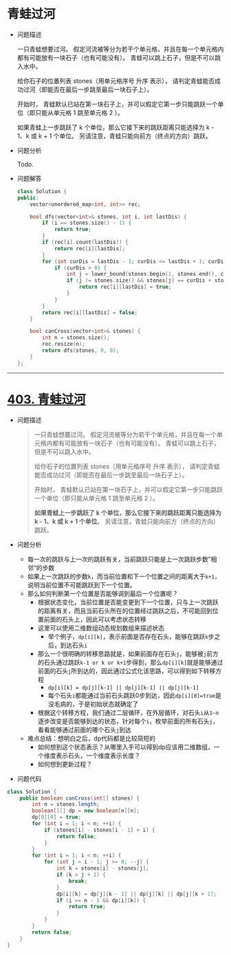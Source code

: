 # 青蛙过河



- 问题描述

  一只青蛙想要过河。 假定河流被等分为若干个单元格，并且在每一个单元格内都有可能放有一块石子（也有可能没有）。 青蛙可以跳上石子，但是不可以跳入水中。

  给你石子的位置列表 stones（用单元格序号 升序 表示）， 请判定青蛙能否成功过河（即能否在最后一步跳至最后一块石子上）。

  开始时， 青蛙默认已站在第一块石子上，并可以假定它第一步只能跳跃一个单位（即只能从单元格 1 跳至单元格 2 ）。

  如果青蛙上一步跳跃了 k 个单位，那么它接下来的跳跃距离只能选择为 k - 1、k 或 k + 1 个单位。 另请注意，青蛙只能向前方（终点的方向）跳跃。




- 问题分析

  Todo.



- 问题解答

  ```c++
  class Solution {
  public:
      vector<unordered_map<int, int>> rec;
  
      bool dfs(vector<int>& stones, int i, int lastDis) {
          if (i == stones.size() - 1) {
              return true;
          }
          if (rec[i].count(lastDis)) {
              return rec[i][lastDis];
          }
          for (int curDis = lastDis - 1; curDis <= lastDis + 1; curDis++) {
              if (curDis > 0) {
                  int j = lower_bound(stones.begin(), stones.end(), curDis + stones[i]) - stones.begin();
                  if (j != stones.size() && stones[j] == curDis + stones[i] && dfs(stones, j, curDis)) {
                      return rec[i][lastDis] = true;
                  }
              }
          }
          return rec[i][lastDis] = false;
      }
  
      bool canCross(vector<int>& stones) {
          int n = stones.size();
          rec.resize(n);
          return dfs(stones, 0, 0);
      }
  };
  ```

  
---



# [403. 青蛙过河](https://leetcode-cn.com/problems/frog-jump/)

- 问题描述

  > 一只青蛙想要过河。 假定河流被等分为若干个单元格，并且在每一个单元格内都有可能放有一块石子（也有可能没有）。 青蛙可以跳上石子，但是不可以跳入水中。
  >
  > 给你石子的位置列表 stones（用单元格序号 升序 表示）， 请判定青蛙能否成功过河（即能否在最后一步跳至最后一块石子上）。
  >
  > 开始时， 青蛙默认已站在第一块石子上，并可以假定它第一步只能跳跃一个单位（即只能从单元格 1 跳至单元格 2 ）。
  >
  > **如果青蛙上一步跳跃了 k 个单位，那么它接下来的跳跃距离只能选择为 k - 1、k 或 k + 1 个单位**。 另请注意，青蛙只能向前方（终点的方向）跳跃。

- 问题分析

  - 每一次的跳跃与上一次的跳跃有关，当前跳跃只能是上一次跳跃步数”相邻“的步数
  - 如果上一次跳跃的步数`k`，而当前位置和下一个位置之间的距离大于`k+1`，说明当前位置不可能跳跃到下一个位置。
  - 那么如何判断第一个位置是否能够调到最后一个位置呢？
    - 根据状态变化，当前位置是否能变更到下一个位置，只与上一次跳跃的距离有关，而且当前石头所在的位置经过跳跃之后，不可能回到位置前面的石头上，因此可以考虑状态转移
    - 这里可以使用二维数组动态规划数组来描述状态
      - 举个例子，`dp[i][k]`，表示前面是否存在石头，能够在跳跃`k`步之后，到达石头`i`
    - 那么一个很明确的转移思路就是，如果前面存在石头`j`，能够被`j`前方的石头通过跳跃`k-1 or k or k+1`步得到，那么`dp[i][k]`就是能够通过前面的石头`j`所到达的，因此通过公式化该思路，可以得到如下转移方程
      - `dp[i][k] = dp[j][k-1] || dp[j][k-1] || dp[j][k-1]`
      - 每个石头`i`都能通过当前石头跳跃0步到达，因此`dp[i][0]=true`是没毛病的，于是初始状态就确定了
    - 根据这个转移方程，我们通过二层循环，在外层循环，对石头`i`从`1~n`逐步改变是否能够到达的状态，针对每个`i`，枚举前面的所有石头`j`，看看能够通过前面的哪个石头`j`到达
  - 难点总结：想明白之后，dp代码都是比较简短的
    - 如何想到这个状态表示？从哪里入手可以得到dp应该用二维数组，一个维度表示石头，一个维度表示长度？
    - 如何想到更新过程？

- 问题代码

```java
class Solution {
    public boolean canCross(int[] stones) {
        int n = stones.length;
        boolean[][] dp = new boolean[n][n];
        dp[0][0] = true;
        for (int i = 1; i < n; ++i) {
            if (stones[i] - stones[i - 1] > i) {
                return false;
            }
        }
        for (int i = 1; i < n; ++i) {
            for (int j = i - 1; j >= 0; --j) {
                int k = stones[i] - stones[j];
                if (k > j + 1) {
                    break;
                }
                dp[i][k] = dp[j][k - 1] || dp[j][k] || dp[j][k + 1];
                if (i == n - 1 && dp[i][k]) {
                    return true;
                }
            }
        }
        return false;
    }
} 
```





